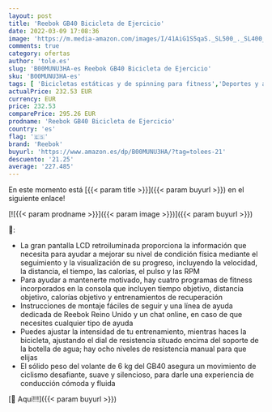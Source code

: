 ```yaml
---
layout: post
title: 'Reebok GB40 Bicicleta de Ejercicio'
date: 2022-03-09 17:08:36
image: 'https://m.media-amazon.com/images/I/41AiG1S5qaS._SL500_._SL400_.jpg'
comments: true
category: ofertas
author: 'tole.es'
slug: 'B00MUNU3HA-es Reebok GB40 Bicicleta de Ejercicio'
sku: 'B00MUNU3HA-es'
tags: [ 'Bicicletas estáticas y de spinning para fitness','Deportes y aire libre','Fitness y ejercicio','Máquinas de cardio para fitness','bicicleta','reebok', ]
actualPrice: 232.53 EUR
currency: EUR
price: 232.53
comparePrice: 295.26 EUR
prodname: 'Reebok GB40 Bicicleta de Ejercicio'
country: 'es'
flag: '🇪🇸'
brand: 'Reebok'
buyurl: 'https://www.amazon.es/dp/B00MUNU3HA/?tag=tolees-21'
descuento: '21.25'
average: '227.485'
---
```


En este momento está [{{< param title >}}]({{< param buyurl >}}) en el siguiente enlace!

[![{{< param prodname >}}]({{< param image >}})]({{< param buyurl >}})

🔎:

- La gran pantalla LCD retroiluminada proporciona la información que necesita para ayudar a mejorar su nivel de condición física mediante el seguimiento y la visualización de su progreso, incluyendo la velocidad, la distancia, el tiempo, las calorías, el pulso y las RPM
- Para ayudar a mantenerte motivado, hay cuatro programas de fitness incorporados en la consola que incluyen tiempo objetivo, distancia objetivo, calorías objetivo y entrenamientos de recuperación
- Instrucciones de montaje fáciles de seguir y una línea de ayuda dedicada de Reebok Reino Unido y un chat online, en caso de que necesites cualquier tipo de ayuda
- Puedes ajustar la intensidad de tu entrenamiento, mientras haces la bicicleta, ajustando el dial de resistencia situado encima del soporte de la botella de agua; hay ocho niveles de resistencia manual para que elijas
- El sólido peso del volante de 6 kg del GB40 asegura un movimiento de ciclismo desafiante, suave y silencioso, para darle una experiencia de conducción cómoda y fluida

[🛒 Aquí!!!]({{< param buyurl >}})
